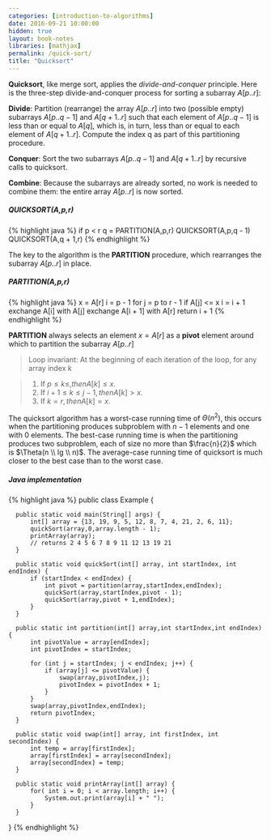 ```yaml
---
categories: [introduction-to-algorithms]
date: 2016-09-21 10:00:00
hidden: true
layout: book-notes
libraries: [mathjax]
permalink: /quick-sort/
title: "Quicksort"
---
```


__Quicksort__, like merge sort, applies the _divide-and-conquer_ principle. Here is the three-step divide-and-conquer process for sorting a subarray $A[p..r]$:

__Divide__: Partition (rearrange) the array $A[p..r]$ into two (possible empty) subarrays $A[p..q - 1]$ and $A[q + 1..r]$ such that each element of $A[p..q - 1]$ is less than or equal to $A[q]$, which is, in turn, less than or equal to each element of $A[q + 1..r]$. Compute the index q as part of this partitioning procedure.

__Conquer__: Sort the two subarrays $A[p..q - 1]$ and $A[q + 1..r]$ by recursive calls to quicksort.

__Combine__: Because the subarrays are already sorted, no work is needed to combine them: the entire array $A[p..r]$ is now sorted.

##### QUICKSORT(A,p,r)

{% highlight java %}
  if p < r
    q = PARTITION(A,p,r)
    QUICKSORT(A,p,q - 1)
    QUICKSORT(A,q + 1,r)
{% endhighlight %}

The key to the algorithm is the __PARTITION__ procedure, which rearranges the subarray $A[p..r]$ in place.

##### PARTITION(A,p,r)

{% highlight java %}
  x = A[r]
  i = p - 1
  for j = p to r - 1
    if A[j] <= x
      i = i + 1
      exchange A[i] with A[j]
  exchange A[i + 1] with A[r]
  return i + 1
{% endhighlight %}

__PARTITION__ always selects an element $x = A[r]$ as a __pivot__ element around which to partition the subarray $A[p..r]$

> Loop invariant: At the beginning of each iteration of the loop, for any array index k

> 1. If $p \leq k \leq, then A[k] \leq x$.
> 2. If $i + 1 \leq k \leq j - 1, then A[k] > x$.
> 3. If $k = r, then A[k] = x$.

The quicksort algorithm has a worst-case running time of $\Theta(n^2)$, this occurs when the partitioning produces subproblem with $n - 1$ elements and one with 0 elements. The best-case running time is when the partitioning produces two subproblem, each of size no more than $\frac{n}{2}$ which is $\Theta(n \\ lg \\ n)$. The average-case running time of quicksort is much closer to the best case than to the worst case.

##### Java implementation

{% highlight java %}
  public class Example {

      public static void main(String[] args) {
          int[] array = {13, 19, 9, 5, 12, 8, 7, 4, 21, 2, 6, 11};
          quickSort(array,0,array.length - 1);
          printArray(array);
          // returns 2 4 5 6 7 8 9 11 12 13 19 21
      }

      public static void quickSort(int[] array, int startIndex, int endIndex) {
          if (startIndex < endIndex) {
              int pivot = partition(array,startIndex,endIndex);
              quickSort(array,startIndex,pivot - 1);
              quickSort(array,pivot + 1,endIndex);
          }
      }

      public static int partition(int[] array,int startIndex,int endIndex) {
          int pivotValue = array[endIndex];
          int pivotIndex = startIndex;

          for (int j = startIndex; j < endIndex; j++) {
              if (array[j] <= pivotValue) {
                  swap(array,pivotIndex,j);
                  pivotIndex = pivotIndex + 1;
              }
          }
          swap(array,pivotIndex,endIndex);
          return pivotIndex;
      }

      public static void swap(int[] array, int firstIndex, int secondIndex) {
          int temp = array[firstIndex];
          array[firstIndex] = array[secondIndex];
          array[secondIndex] = temp;
      }

      public static void printArray(int[] array) {
          for( int i = 0; i < array.length; i++) {
              System.out.print(array[i] + " ");
          }
      }
  }
{% endhighlight %}